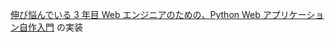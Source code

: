[伸び悩んでいる 3 年目 Web エンジニアのための、Python Web アプリケーション自作入門](https://zenn.dev/bigen1925/books/introduction-to-web-application-with-python) の実装
